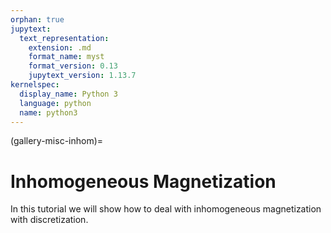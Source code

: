 ```yaml
---
orphan: true
jupytext:
  text_representation:
    extension: .md
    format_name: myst
    format_version: 0.13
    jupytext_version: 1.13.7
kernelspec:
  display_name: Python 3
  language: python
  name: python3
---
```


(gallery-misc-inhom)=

# Inhomogeneous Magnetization

In this tutorial we will show how to deal with inhomogeneous magnetization with discretization.

<!-- quadrupol example  -->
